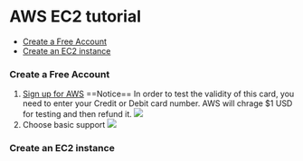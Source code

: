 AWS EC2 tutorial 
===
* [Create a Free Account](#account)
* [Create an EC2 instance](#EC2)



### Create a Free Account
1. [Sign up for AWS](https://portal.aws.amazon.com/billing/signup?refid=em_127222&redirect_url=https%3A%2F%2Faws.amazon.com%2Fregistration-confirmation#/start)
    ==Notice== In order to test the validity of this card, you need to enter your Credit or Debit card number. AWS will chrage $1 USD for testing and then refund it.
![](https://i.imgur.com/GVxR1jx.png)
2. Choose basic support
![](https://i.imgur.com/kKN6Ru2.png)

### Create an EC2 instance



   
    


